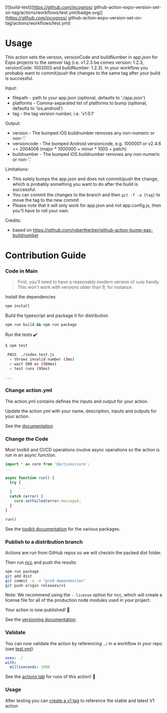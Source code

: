 [![build-test](https://github.com/incognos/
github-action-expo-version-set-on-tag/actions/workflows/test.yml/badge.svg)](https://github.com/incognos/
github-action-expo-version-set-on-tag/actions/workflows/test.yml)

# Usage

This action sets the version, versionCode and buildNumber in app.json for Expo projects to the semver tag (i.e. v1.2.3 be comes version: 1.2.3, versionCode: 1002003 and buildNumber: 1.2.3). In your workflow you probably want to commit/push the changes to the same tag after your build is successful.

Input:

- filepath - path to your app.json (optional, defaults to './app.json')
- platforms - Comma-separated list of platforms to bump (optional, defaults to 'ios,android')
- tag - the tag version number, i.e. 'v1.0.1'

Output:

- version - The bumped iOS buildnumber removes any non-numeric or non-'.'
- versioncode - The bumped Android versioncode, e.g. 1000001 or v2.4.6 == 2004006 (major * 1000000 + minor * 1000 + patch)
- buildnumber - The bumped iOS buildnumber removes any non-numeric or non-'.'

Limitations:

- This solely bumps the app.json and does not commit/push the change, which is probably something you want to do after the build is successful.
- You can commit the changes to the branch and then `git -f -a {tag}` to move the tag to the new commit
- Please note that it will only work for app.json and not app.config.js, then you'll have to roll your own.

Credits:

- based on https://github.com/robertherber/github-action-bump-eas-buildnumber

# Contribution Guide

### Code in Main

> First, you'll need to have a reasonably modern version of `node` handy. This won't work with versions older than 9, for instance.

Install the dependencies  

```bash
npm install
```

Build the typescript and package it for distribution

```bash
npm run build && npm run package
```

Run the tests :heavy_check_mark:  

```bash
$ npm test

 PASS  ./index.test.js
  ✓ throws invalid number (3ms)
  ✓ wait 500 ms (504ms)
  ✓ test runs (95ms)

...
```

### Change action.yml

The action.yml contains defines the inputs and output for your action.

Update the action.yml with your name, description, inputs and outputs for your action.

See the [documentation](https://help.github.com/en/articles/metadata-syntax-for-github-actions)

### Change the Code

Most toolkit and CI/CD operations involve async operations so the action is run in an async function.

```javascript
import * as core from '@actions/core';
...

async function run() {
  try { 
      ...
  } 
  catch (error) {
    core.setFailed(error.message);
  }
}

run()
```

See the [toolkit documentation](https://github.com/actions/toolkit/blob/master/README.md#packages) for the various packages.

### Publish to a distribution branch

Actions are run from GitHub repos so we will checkin the packed dist folder.

Then run [ncc](https://github.com/zeit/ncc) and push the results:

```bash
npm run package
git add dist
git commit -a -m "prod dependencies"
git push origin releases/v1
```

Note: We recommend using the `--license` option for ncc, which will create a license file for all of the production node modules used in your project.

Your action is now published! :rocket:

See the [versioning documentation](https://github.com/actions/toolkit/blob/master/docs/action-versioning.md)

### Validate

You can now validate the action by referencing `./` in a workflow in your repo (see [test.yml](.github/workflows/test.yml))

```yaml
uses: ./
with:
  milliseconds: 1000
```

See the [actions tab](https://github.com/actions/typescript-action/actions) for runs of this action! :rocket:

### Usage

After testing you can [create a v1 tag](https://github.com/actions/toolkit/blob/master/docs/action-versioning.md) to reference the stable and latest V1 action
